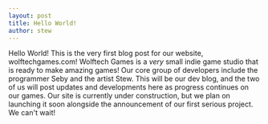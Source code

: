 ```yaml
---
layout: post
title: Hello World!
author: stew
---
```


Hello World! This is the very first blog post for our website, wolftechgames.com! Wolftech Games is a *very* small indie game studio that is ready to make amazing games! Our core group of developers include the programmer Seby and the artist Stew. This will be our dev blog, and the two of us will post updates and developments here as progress continues on our games. Our site is currently under construction, but we plan on launching it soon alongside the announcement of our first serious project. We can't wait!

